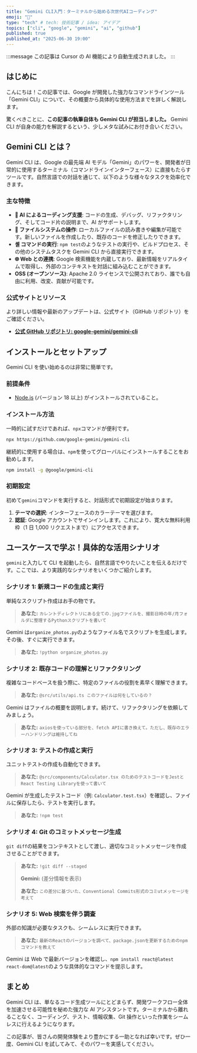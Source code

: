 ```yaml
---
title: "Gemini CLI入門：ターミナルから始める次世代AIコーディング"
emoji: "🚀"
type: "tech" # tech: 技術記事 / idea: アイデア
topics: ["cli", "google", "gemini", "ai", "github"]
published: true
published_at: "2025-06-30 19:00"
---
```


:::message
この記事は Cursor の AI 機能により自動生成されました。
:::

## はじめに

こんにちは！この記事では、Google が開発した強力なコマンドラインツール「Gemini CLI」について、その概要から具体的な使用方法までを詳しく解説します。

驚くべきことに、**この記事の執筆自体も Gemini CLI が担当しました。** Gemini CLI が自身の能力を解説するという、少しメタな試みにお付き合いください。

## Gemini CLI とは？

Gemini CLI は、Google の最先端 AI モデル「Gemini」のパワーを、開発者が日常的に使用するターミナル（コマンドラインインターフェース）に直接もたらすツールです。自然言語での対話を通じて、以下のような様々なタスクを効率化できます。

### 主な特徴

- **🤖 AI によるコーディング支援**: コードの生成、デバッグ、リファクタリング、そしてコード片の説明まで、AI がサポートします。
- **📄 ファイルシステムの操作**: ローカルファイルの読み書きや編集が可能です。新しいファイルを作成したり、既存のコードを修正したりできます。
- **셸 コマンドの実行**: `npm test`のようなテストの実行や、ビルドプロセス、その他のシステムタスクを Gemini CLI から直接実行できます。
- **🌐 Web との連携**: Google 検索機能を内蔵しており、最新情報をリアルタイムで取得し、外部のコンテキストを対話に組み込むことができます。
- **OSS (オープンソース)**: Apache 2.0 ライセンスで公開されており、誰でも自由に利用、改変、貢献が可能です。

### 公式サイトとリソース

より詳しい情報や最新のアップデートは、公式サイト（GitHub リポジトリ）をご確認ください。

- **[公式 GitHub リポジトリ: google-gemini/gemini-cli](https://github.com/google-gemini/gemini-cli)**

## インストールとセットアップ

Gemini CLI を使い始めるのは非常に簡単です。

### 前提条件

- [Node.js](https://nodejs.org/) (バージョン 18 以上) がインストールされていること。

### インストール方法

一時的に試すだけであれば、`npx`コマンドが便利です。

```bash
npx https://github.com/google-gemini/gemini-cli
```

継続的に使用する場合は、`npm`を使ってグローバルにインストールすることをお勧めします。

```bash
npm install -g @google/gemini-cli
```

### 初期設定

初めて`gemini`コマンドを実行すると、対話形式で初期設定が始まります。

1.  **テーマの選択**: インターフェースのカラーテーマを選びます。
2.  **認証**: Google アカウントでサインインします。これにより、寛大な無料利用枠（1 日 1,000 リクエストまで）にアクセスできます。

## ユースケースで学ぶ！具体的な活用シナリオ

`gemini`と入力して CLI を起動したら、自然言語でやりたいことを伝えるだけです。ここでは、より実践的なシナリオをいくつかご紹介します。

### シナリオ 1: 新規コードの生成と実行

単純なスクリプト作成はお手の物です。

> **あなた:** `カレントディレクトリにある全ての.jpgファイルを、撮影日時の年/月フォルダに整理するPythonスクリプトを書いて`

Gemini は`organize_photos.py`のようなファイル名でスクリプトを生成します。その後、すぐに実行できます。

> **あなた:** `!python organize_photos.py`

### シナリオ 2: 既存コードの理解とリファクタリング

複雑なコードベースを扱う際に、特定のファイルの役割を素早く理解できます。

> **あなた:** `@src/utils/api.ts このファイルは何をしているの？`

Gemini はファイルの概要を説明します。続けて、リファクタリングを依頼してみましょう。

> **あなた:** `axiosを使っている部分を、fetch APIに書き換えて。ただし、既存のエラーハンドリングは維持してね`

### シナリオ 3: テストの作成と実行

ユニットテストの作成も自動化できます。

> **あなた:** `@src/components/Calculator.tsx のためのテストコードをJestとReact Testing Libraryを使って書いて`

Gemini が生成したテストコード（例: `Calculator.test.tsx`）を確認し、ファイルに保存したら、テストを実行します。

> **あなた:** `!npm test`

### シナリオ 4: Git のコミットメッセージ生成

`git diff`の結果をコンテキストとして渡し、適切なコミットメッセージを作成させることができます。

> **あなた:** `!git diff --staged`
>
> **Gemini:** (差分情報を表示)
>
> **あなた:** `この差分に基づいた、Conventional Commits形式のコミutメッセージを考えて`

### シナリオ 5: Web 検索を伴う調査

外部の知識が必要なタスクも、シームレスに実行できます。

> **あなた:** `最新のReactのバージョンを調べて、package.jsonを更新するためのnpmコマンドを教えて`

Gemini は Web で最新バージョンを確認し、`npm install react@latest react-dom@latest`のような具体的なコマンドを提示します。

## まとめ

Gemini CLI は、単なるコード生成ツールにとどまらず、開発ワークフロー全体を加速させる可能性を秘めた強力な AI アシスタントです。ターミナルから離れることなく、コーディング、テスト、情報収集、Git 操作といった作業をシームレスに行えるようになります。

この記事が、皆さんの開発体験をより豊かにする一助となれば幸いです。ぜひ一度、Gemini CLI を試してみて、そのパワーを実感してください。
